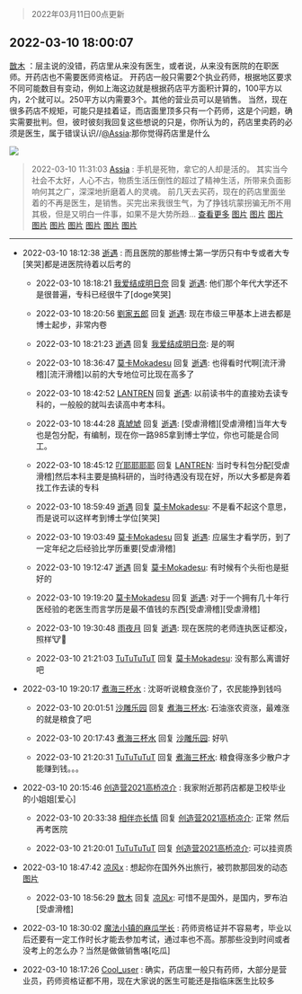 > 2022年03月11日00点更新
<link rel="stylesheet" href="https://cdn.jsdelivr.net/gh/taotie6/sampleJSON@main/css/photo_show.css">
<meta name="referrer" content="no-referrer" />


 ## 2022-03-10 18:00:07 

 [㪚木](https://www.coolapk.com/feed/34151849?shareKey=MjVmOTJmODJkNGYxNjIyOWNjOTA~) ：层主说的没错，药店里从来没有医生，或者说，从来没有医院的在职医师。开药店也不需要医师资格证。
开药店一般只需要2个执业药师，根据地区要求不同可能数目有变动，例如上海这边就是根据药店平方面积计算的，100平方以内，2个就可以。250平方以内需要3个。其他的营业员可以是销售。
当然<!--break-->，现在很多药店不规矩，可能只是挂着证，而店面里顶多只有一个药师，这是个问题，确实需要批判。但，彼时彼刻我回复这些想说的只是，你所认为的，药店里卖药的必须是医生，属于错误认识//<a class="feed-link-uname" href="/u/Assia">@Assia</a>:那你觉得药店里是什么 

<div class="album">
<img class="img-item" src="http://image.coolapk.com/feed/2019/0515/09/1081091_3748_1897@180x122.gif" />
</div>

> 2022-03-10 11:31:03 
> [Assia](https://www.coolapk.com/feed/34142346?shareKey=YTFiZGI4YTUwNWU0NjIyOWNjOTA~) : 手机是死物，拿它的人却是活的。 其实当今社会不太好，人心不古，物质生活压倒性的超过了精神生活，所带来负面影响何其之广，深深地折磨着人的灵魂。 前几天去买药，现在的药店里面坐着的不再是医生，是销售。买完出来我很生气，为了挣钱坑蒙拐骗无所不用其极，但是又明白一件事，如果不是大势所趋... <a href="">查看更多</a> 
[图片](http://image.coolapk.com/feed/2022/0310/11/4127873_c91fcd60_3057_4883_4@2448x3264.jpeg)
[图片](http://image.coolapk.com/feed/2022/0310/11/4127873_05dcf559_3057_4888_532@2448x3264.jpeg)
[图片](http://image.coolapk.com/feed/2022/0310/11/4127873_7ca81a23_3057_4895_167@1763x2350.jpeg)
[图片](http://image.coolapk.com/feed/2022/0310/11/4127873_139a9728_3057_4902_566@1763x2350.jpeg)
[图片](http://image.coolapk.com/feed/2022/0310/11/4127873_ffac4879_3057_4908_224@1763x2350.jpeg)
[图片](http://image.coolapk.com/feed/2022/0310/11/4127873_d87f200f_3057_4914_921@2448x3264.jpeg)
[图片](http://image.coolapk.com/feed/2022/0310/11/4127873_bd8ee820_3057_4918_503@2495x3322.jpeg)
[图片](http://image.coolapk.com/feed/2022/0310/11/4127873_658bfc97_3057_4924_554@1763x2350.jpeg)
[图片](http://image.coolapk.com/feed/2022/0310/11/4127873_6593e93f_3057_4928_428@3322x2495.jpeg)

 ------- 

- 2022-03-10 18:12:38 [逝遇](uid=2589293) : 而且医院的那些博士第一学历只有中专或者大专[笑哭]都是进医院待着以后考的 

    - 2022-03-10 18:18:21 [我爱结成明日奈](uid=1772977) 回复 [逝遇](uid=2589293): 他们那个年代大学还不是很普遍，专科已经很牛了[doge笑哭] 

    - 2022-03-10 18:20:56 [劉家五郎](uid=2940886) 回复 [逝遇](uid=2589293): 现在市级三甲基本上进去都是博士起步，非常内卷 

    - 2022-03-10 18:21:23 [逝遇](uid=2589293) 回复 [我爱结成明日奈](uid=1772977): 是的啊 

    - 2022-03-10 18:36:47 [莫卡Mokadesu](uid=2994655) 回复 [逝遇](uid=2589293): 也得看时代啊[流汗滑稽][流汗滑稽]以前的大专地位可比现在高多了 

    - 2022-03-10 18:42:52 [LANTREN](uid=2194571) 回复 [逝遇](uid=2589293): 以前读书牛的直接劝去读专科的，一般般的就叫去读高中考本科。 

    - 2022-03-10 18:44:28 [真虓虓](uid=3029057) 回复 [逝遇](uid=2589293): [受虐滑稽][受虐滑稽]当年大专也是包分配，有编制，现在你一路985拿到博士学位，你也可能是合同工。 

    - 2022-03-10 18:45:12 [吖耶耶耶耶](uid=1523259) 回复 [LANTREN](uid=2194571): 当时专科包分配[受虐滑稽]然后本科主要是搞科研的，当时待遇没有现在好，所以大多都是奔着找工作去读的专科 

    - 2022-03-10 18:59:49 [逝遇](uid=2589293) 回复 [莫卡Mokadesu](uid=2994655): 不是看不起这个意思，而是说可以这样考到博士学位[笑哭] 

    - 2022-03-10 19:03:49 [莫卡Mokadesu](uid=2994655) 回复 [逝遇](uid=2589293): 应届生才看学历，到了一定年纪之后经验比学历重要[受虐滑稽] 

    - 2022-03-10 19:12:47 [逝遇](uid=2589293) 回复 [莫卡Mokadesu](uid=2994655): 有时候有个头衔也是挺好的 

    - 2022-03-10 19:19:20 [莫卡Mokadesu](uid=2994655) 回复 [逝遇](uid=2589293): 对于一个拥有几十年行医经验的老医生而言学历是最不值钱的东西[受虐滑稽][受虐滑稽] 

    - 2022-03-10 19:30:48 [雨夜月](uid=2036968) 回复 [逝遇](uid=2589293): 现在医院的老师连执医证都没，照样🐮🍺 

    - 2022-03-10 21:21:03 [TuTuTuTuT](uid=1433312) 回复 [莫卡Mokadesu](uid=2994655): 没有那么离谱好吧 

- 2022-03-10 19:20:17 [煮海三杯水](uid=695018) : 沈哥听说粮食涨价了，农民能挣到钱吗 

    - 2022-03-10 20:01:51 [沙雕乐园](uid=2447129) 回复 [煮海三杯水](uid=695018): 石油涨农资涨，最难涨的就是粮食了吧 

    - 2022-03-10 20:17:43 [煮海三杯水](uid=695018) 回复 [沙雕乐园](uid=2447129): 好叭 

    - 2022-03-10 21:20:31 [TuTuTuTuT](uid=1433312) 回复 [煮海三杯水](uid=695018): 粮食得涨多少散户才能赚到钱。。。 

- 2022-03-10 20:15:46 [创造营2021高桥凉介](uid=685087) : 我家附近那药店都是卫校毕业的小姐姐[爱心] 

    - 2022-03-10 20:33:38 [相伴亦长情](uid=1309752) 回复 [创造营2021高桥凉介](uid=685087): 正常 然后再考医院 

    - 2022-03-10 21:20:01 [TuTuTuTuT](uid=1433312) 回复 [创造营2021高桥凉介](uid=685087): 可以挂资质 

- 2022-03-10 18:47:42 [凉风x](uid=1300277) : 想起你在国外外出旅行，被罚款那回发的动态 [图片](http://image.coolapk.com/feed/2022/0310/18/1300277_59803a8f_9261_5774_266@1028x368.jpeg)

    - 2022-03-10 18:56:29 [㪚木](uid=1081091) 回复 [凉风x](uid=1300277): 可惜不是国外，是国内，罗布泊[受虐滑稽] 

- 2022-03-10 18:30:02 [魔法小镇的麻瓜学长](uid=4623127) : 药师资格证并不容易考，毕业以后还要有一定工作时长才能去参加考试，通过率也不高。那那些没到时间或者没考上的怎么办？当然是做做销售咯[吃瓜] 

- 2022-03-10 18:17:26 [Cool_user](uid=3479505) : 确实，药店里一般只有药师，大部分是营业员，药师资格证都不用，现在大家说的医生可能还是指临床医生比较多 

